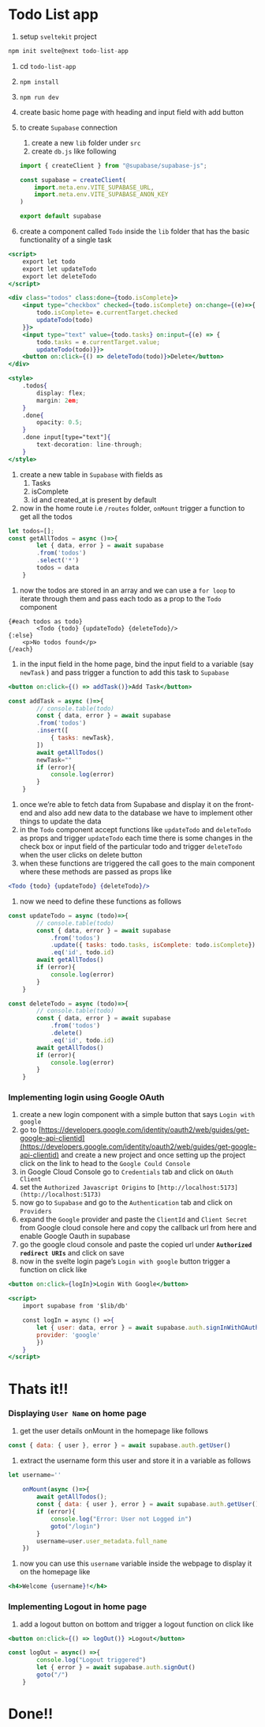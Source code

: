 # Todo List app

1. setup `sveltekit` project

```jsx
npm init svelte@next todo-list-app
```

1. cd `todo-list-app`
2. `npm install`
3. `npm run dev`
4. create basic home page with heading and input field with add button
5. to create `Supabase` connection
    1. create a new `lib` folder under `src`
    2. create `db.js` like following
    
    ```jsx
    import { createClient } from "@supabase/supabase-js";
    
    const supabase = createClient(
        import.meta.env.VITE_SUPABASE_URL,
        import.meta.env.VITE_SUPABASE_ANON_KEY
    )
    
    export default supabase
    ```
    

7. create a component called `Todo` inside the `lib` folder that has the basic functionality of a single task

```jsx
<script>
    export let todo
    export let updateTodo
    export let deleteTodo
</script>

<div class="todos" class:done={todo.isComplete}>
    <input type="checkbox" checked={todo.isComplete} on:change={(e)=>{
        todo.isComplete= e.currentTarget.checked
        updateTodo(todo)
    }}>
    <input type="text" value={todo.tasks} on:input={(e) => {
        todo.tasks = e.currentTarget.value;
        updateTodo(todo)}}>
    <button on:click={() => deleteTodo(todo)}>Delete</button>
</div>

<style>
    .todos{
        display: flex;
        margin: 2em;
    }
    .done{
        opacity: 0.5;
    }
    .done input[type="text"]{
        text-decoration: line-through;
    }
</style>
```

1. create a new table in `Supabase` with fields as 
    1. Tasks
    2. isComplete
    3. id and created_at is present by default
2. now in the home route i.e `/routes` folder, `onMount` trigger a function to get all the todos

```jsx
let todos=[];
const getAllTodos = async ()=>{
        let { data, error } = await supabase
        .from('todos')
        .select('*')
        todos = data
    }
```

1. now the todos are stored in an array and we can use a `for loop` to iterate through them and pass each todo as a prop to the `Todo` component 

```
{#each todos as todo}
		<Todo {todo} {updateTodo} {deleteTodo}/>
{:else}
    <p>No todos found</p>
{/each}
```

1. in the input field in the home page, bind the input field to a variable (say `newTask` ) and pass trigger a function to add this task to `Supabase`

```jsx
<button on:click={() => addTask()}>Add Task</button>
```

```jsx
const addTask = async ()=>{
        // console.table(todo)
        const { data, error } = await supabase
        .from('todos')
        .insert([
            { tasks: newTask},
        ])
        await getAllTodos()
        newTask=""
        if (error){
            console.log(error)
        }
    }
```

1. once we’re able to fetch data from Supabase and display it on the front-end and also add new data to the database we have to implement other things to update the data
2. in the `Todo` component accept functions like `updateTodo` and `deleteTodo` as props and trigger `updateTodo` each time there is some changes in the check box or input field of the particular todo and trigger `deleteTodo` when the user clicks on delete button
3. when these functions are triggered the call goes to the main component where these methods are passed as props like

```jsx
<Todo {todo} {updateTodo} {deleteTodo}/>
```

1. now we need to define these functions as follows

```jsx
const updateTodo = async (todo)=>{
        // console.table(todo)
        const { data, error } = await supabase
            .from('todos')
            .update({ tasks: todo.tasks, isComplete: todo.isComplete})
            .eq('id', todo.id)
        await getAllTodos()
        if (error){
            console.log(error)
        }
    }
```

```jsx
const deleteTodo = async (todo)=>{
        // console.table(todo)
        const { data, error } = await supabase
            .from('todos')
            .delete()
            .eq('id', todo.id)
        await getAllTodos()
        if (error){
            console.log(error)
        }
    }
```

### Implementing login using Google OAuth

1. create a new login component with a simple button that says `Login with google`
2. go to [https://developers.google.com/identity/oauth2/web/guides/get-google-api-clientid](https://developers.google.com/identity/oauth2/web/guides/get-google-api-clientid) and create a new project and once setting up the project click on the link to head to the `Google Could Console`
3. in Google Cloud Console go to `Credentials` tab and click on `OAuth Client` 
4. set the `Authorized Javascript Origins` to `[http://localhost:5173](http://localhost:5173)` 
5. now go to `Supabase` and go to the `Authentication` tab and click on `Providers`
6. expand the `Google` provider and paste the `ClientId` and `Client Secret` from Google cloud console here and copy the callback url from here and enable Google Oauth in supabase
7. go the google cloud console and paste the copied url under **`Authorized redirect URIs`** and click on save
8. now in the svelte login page’s `Login with google` button trigger a function on click like

```jsx
<button on:click={logIn}>Login With Google</button>
```

```jsx
<script>
    import supabase from '$lib/db'

    const logIn = async () =>{
        let { user: data, error } = await supabase.auth.signInWithOAuth({
        provider: 'google'
        })
    }
</script>
```

# Thats it!!

### Displaying `User Name` on home page

1. get the user details onMount in the homepage like follows

```jsx
const { data: { user }, error } = await supabase.auth.getUser()
```

1. extract the username form this user and store it in a variable as follows

```jsx
let username=''
    
    onMount(async ()=>{
        await getAllTodos();
        const { data: { user }, error } = await supabase.auth.getUser()
        if (error){
            console.log("Error: User not Logged in")
            goto("/login")
        }
        username=user.user_metadata.full_name
    })
```

1. now you can use this `username` variable inside the webpage to display it on the homepage like

```jsx
<h4>Welcome {username}!</h4>
```

### Implementing Logout in home page

1. add a logout button on bottom and trigger a logout function on click like

```jsx
<button on:click={() => logOut()} >Logout</button>
```

```jsx
const logOut = async() =>{
        console.log("Logout triggered")
        let { error } = await supabase.auth.signOut()
        goto("/")
    }
```

# Done!!
